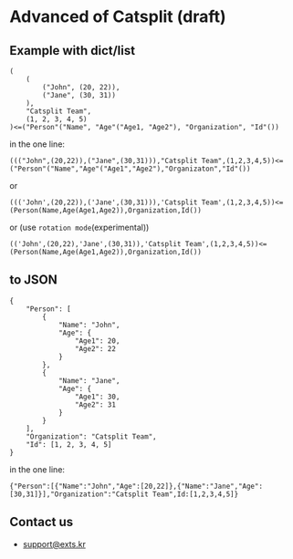 # Advanced of Catsplit (draft)

## Example with dict/list
```
(
    (
        ("John", (20, 22)),
        ("Jane", (30, 31))
    ),
    "Catsplit Team",
    (1, 2, 3, 4, 5)
)<=("Person"("Name", "Age"("Age1, "Age2"), "Organization", "Id"())
```

in the one line:

`((("John",(20,22)),("Jane",(30,31))),"Catsplit Team",(1,2,3,4,5))<=("Person"("Name","Age"("Age1","Age2"),"Organizaton","Id"())`

or

`((('John',(20,22)),('Jane',(30,31))),'Catsplit Team',(1,2,3,4,5))<=(Person(Name,Age(Age1,Age2)),Organization,Id())`

or (use `rotation mode`(experimental))

`(('John',(20,22),'Jane',(30,31)),'Catsplit Team',(1,2,3,4,5))<=(Person(Name,Age(Age1,Age2)),Organization,Id())`

## to JSON
```
{
    "Person": [
        {
            "Name": "John",
            "Age": {
                "Age1": 20,
                "Age2": 22
            }
        },
        {
            "Name": "Jane",
            "Age": {
                "Age1": 30,
                "Age2": 31
            }
        }
    ],
    "Organization": "Catsplit Team",
    "Id": [1, 2, 3, 4, 5]
}
```

in the one line:

`{"Person":[{"Name":"John","Age":[20,22]},{"Name":"Jane","Age":[30,31]}],"Organization":"Catsplit Team",Id:[1,2,3,4,5]}`

## Contact us
- support@exts.kr
